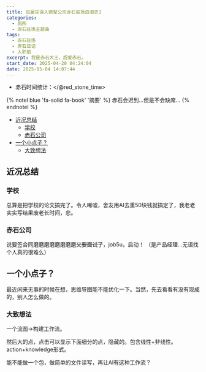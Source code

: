 ```yaml
---
title: 应届生误入微型公司赤石驻场血泪史1
categories:
  - 厕所
  - 赤石驻场主题曲
tags:
  - 赤石驻场
  - 赤石日记
  - 入职前
excerpt: 我是赤石大王，超爱赤石。
start_date: 2025-04-20 04:24:04
date: 2025-05-04 14:07:44
---
```


- 赤石时间统计：</@red_stone_time>

{% notel blue 'fa-solid fa-book' '摘要' %}
赤石会迟到...但是不会缺席...
{% endnotel %}

- [近况总结](#近况总结)
  - [学校](#学校)
  - [赤石公司](#赤石公司)
- [一个小点子？](#一个小点子)
  - [大致想法](#大致想法)

## 近况总结

### 学校

总算是把学校的论文搞完了。令人唏嘘，舍友用AI去重50块钱就搞定了，我老老实实写结果废老长时间，悲。

### 赤石公司

说要签合同磨磨磨磨磨磨磨磨~~又要面试了~~，job5u，启动！
（是产品经理...无语找个人真的很难么）

## 一个小点子？

最近闲来无事的时候在想，思维导图能不能优化一下。当然，先去看看有没有现成的，别人怎么做的。

### 大致想法

一个流图->构建工作流。

然后大的点，点击可以显示下面细分的点，隐藏的。包含线性+非线性。action+knowledge形式。

能不能做一个包，做简单的文件读写，再让AI有这种工作流？
